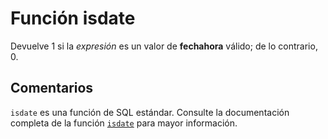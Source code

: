 ﻿---
SidebarGroup: "Funciones de fecha"
Autogenerated: true
---

# Función  isdate

Devuelve 1 si la *expresión* es un valor de **fechahora** válido; de lo contrario, 0.

## Comentarios 

`isdate` es una función de SQL estándar. Consulte la documentación completa de la función [`isdate`](https://learn.microsoft.com/es-es/sql/t-sql/functions/isdate-transact-sql) para mayor información.
